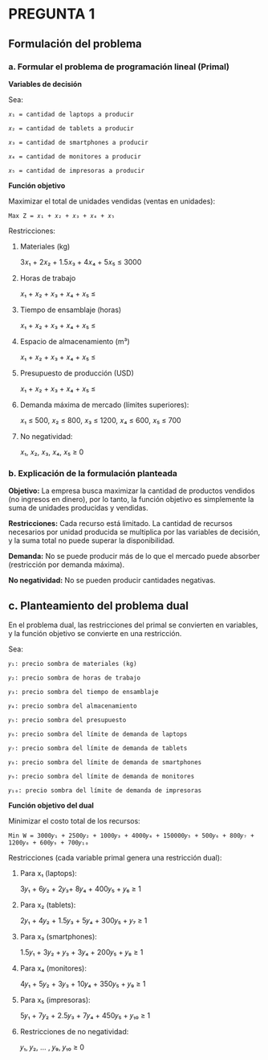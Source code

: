 # PREGUNTA 1

## Formulación del problema

### a. Formular el problema de programación lineal (Primal)

**Variables de decisión**

Sea:
    
    𝑥₁ = cantidad de laptops a producir

    𝑥₂ = cantidad de tablets a producir

    𝑥₃ = cantidad de smartphones a producir

    𝑥₄ = cantidad de monitores a producir

    𝑥₅ = cantidad de impresoras a producir

**Función objetivo**

Maximizar el total de unidades vendidas (ventas en unidades):

    Max Z = 𝑥₁ + 𝑥₂ + 𝑥₃ + 𝑥₄ + 𝑥₅

Restricciones:

1. Materiales (kg)

    3𝑥₁ + 2𝑥₂ + 1.5𝑥₃ + 4𝑥₄ + 5𝑥₅ ≤ 3000

2. Horas de trabajo

    𝑥₁ + 𝑥₂ + 𝑥₃ + 𝑥₄ + 𝑥₅ ≤

3. Tiempo de ensamblaje (horas)

    𝑥₁ + 𝑥₂ + 𝑥₃ + 𝑥₄ + 𝑥₅ ≤

4. Espacio de almacenamiento (m³)

    𝑥₁ + 𝑥₂ + 𝑥₃ + 𝑥₄ + 𝑥₅ ≤

5. Presupuesto de producción (USD)

    𝑥₁ + 𝑥₂ + 𝑥₃ + 𝑥₄ + 𝑥₅ ≤

6. Demanda máxima de mercado (límites superiores):

    𝑥₁ ≤ 500, 𝑥₂ ≤ 800, 𝑥₃ ≤ 1200, 𝑥₄ ≤ 600, 𝑥₅ ≤ 700

7. No negatividad:

    𝑥₁, 𝑥₂, 𝑥₃, 𝑥₄, 𝑥₅ ≥ 0

### b. Explicación de la formulación planteada

**Objetivo:** La empresa busca maximizar la cantidad de productos vendidos (no ingresos en dinero), por lo tanto, la función objetivo es simplemente la suma de unidades producidas y vendidas.

**Restricciones:** Cada recurso está limitado. La cantidad de recursos necesarios por unidad producida se multiplica por las variables de decisión, y la suma total no puede superar la disponibilidad.

**Demanda:** No se puede producir más de lo que el mercado puede absorber (restricción por demanda máxima).

**No negatividad:** No se pueden producir cantidades negativas.

## c. Planteamiento del problema dual

En el problema dual, las restricciones del primal se convierten en variables, y la función objetivo se convierte en una restricción.

Sea:

    𝑦₁: precio sombra de materiales (kg)

    𝑦₂: precio sombra de horas de trabajo

    𝑦₃: precio sombra del tiempo de ensamblaje

    𝑦₄: precio sombra del almacenamiento

    𝑦₅: precio sombra del presupuesto

    𝑦₆: precio sombra del límite de demanda de laptops

    𝑦₇: precio sombra del límite de demanda de tablets

    𝑦₈: precio sombra del límite de demanda de smartphones

    𝑦₉: precio sombra del límite de demanda de monitores

    𝑦₁₀: precio sombra del límite de demanda de impresoras

**Función objetivo del dual**

Minimizar el costo total de los recursos:

    Min W = 3000𝑦₁ + 2500𝑦₂ + 1000𝑦₃ + 4000𝑦₄ + 150000𝑦₅ + 500𝑦₆ + 800𝑦₇ + 1200𝑦₈ + 600𝑦₉ + 700𝑦₁₀

Restricciones (cada variable primal genera una restricción dual):

1. Para x₁ (laptops):

    3𝑦₁ + 6𝑦₂ + 2𝑦₃+ 8𝑦₄ + 400𝑦₅ + 𝑦₆ ≥ 1

2. Para x₂ (tablets):

    2𝑦₁ + 4𝑦₂ + 1.5𝑦₃ + 5𝑦₄ + 300𝑦₅ + 𝑦₇ ≥ 1

3. Para x₃ (smartphones):

    1.5𝑦₁ + 3𝑦₂ + 𝑦₃ + 3𝑦₄ + 200𝑦₅ + 𝑦₈ ≥ 1

4. Para x₄ (monitores):

    4𝑦₁ + 5𝑦₂ + 3𝑦₃ + 10𝑦₄ + 350𝑦₅ + 𝑦₉ ≥ 1

5. Para x₅ (impresoras):

    5𝑦₁ + 7𝑦₂ + 2.5𝑦₃ + 7𝑦₄ + 450𝑦₅ + 𝑦₁₀ ≥ 1

6. Restricciones de no negatividad:

    𝑦₁, 𝑦₂, ... , 𝑦₉, 𝑦₁₀ ≥ 0
